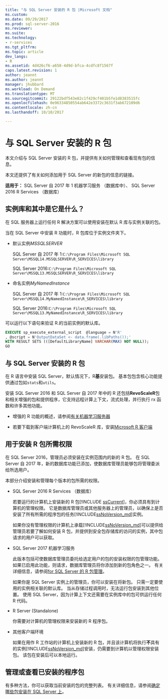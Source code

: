 ```yaml
---
title: "与 SQL Server 安装的 R 包 |Microsoft 文档"
ms.custom: 
ms.date: 09/29/2017
ms.prod: sql-server-2016
ms.reviewer: 
ms.suite: 
ms.technology:
- r-services
ms.tgt_pltfrm: 
ms.topic: article
dev_langs:
- R
ms.assetid: 4d426cf6-a658-4d9d-bfca-4cdfc8f1567f
caps.latest.revision: 1
author: jeannt
ms.author: jeannt
manager: jhubbard
ms.workload: On Demand
ms.translationtype: MT
ms.sourcegitcommit: 29122bdf543e82c1f429cf401b5fe1d8383515fc
ms.openlocfilehash: 0e96334850554ab642e3372c3631f3ab672109d6
ms.contentlocale: zh-cn
ms.lasthandoff: 10/10/2017

---
```

# <a name="r-packages-installed-with-sql-server"></a>与 SQL Server 安装的 R 包

本文介绍与 SQL Server 安装的 R 包，并提供有关如何管理和查看现有包的信息。

本文还提供了有关如何添加用于 SQL Server 的新包的信息的链接。

**适用于：** SQL Server 自 2017 年 1 机器学习服务 （数据库中）、 SQL Server 2016 R Services （数据库）

## <a name="what-is-the-instance-library-and-where-is-it"></a>实例库和其中是它是什么？

在 SQL 服务器上运行任何 R 解决方案可以使用安装在默认 R 库与实例关联的包。

当在 SQL Server 中安装 R 功能时，R 包库位于实例文件夹下。

+ 默认实例*MSSQLSERVER* 

    SQL Server 自 2017 年 1:`C:\Program Files\Microsoft SQL Server\MSSQL14.MSSQLSERVER\R_SERVICES\library` 
    
    SQL Server 2016:`C:\Program Files\Microsoft SQL Server\MSSQL13.MSSQLSERVER\R_SERVICES\library`

+ 命名实例*MyNamedInstance* 

    SQL Server 自 2017 年 1:`C:\Program Files\Microsoft SQL Server\MSSQL14.MyNamedInstance\R_SERVICES\library` 
    
    SQL Server 2016:`C:\Program Files\Microsoft SQL Server\MSSQL13.MyNamedInstance\R_SERVICES\library`

可以运行以下语句来验证 R.的当前实例的默认库。

```SQL
EXECUTE sp_execute_external_script  @language = N'R'
, @script = N'OutputDataSet <- data.frame(.libPaths());'
WITH RESULT SETS (([DefaultLibraryName] VARCHAR(MAX) NOT NULL));
GO
```
## <a name="r-packages-installed-with-sql-server"></a>与 SQL Server 安装的 R 包

在 R 语言中安装 SQL Server，默认情况下，R**基**安装包。 基本包包含核心功能提供通过包如`stats`和`utils`。

安装 SQL Server 2016 和 SQL Server 自 2017 年中的 R 还包括**RevoScaleR**包和相关增强的包和提供程序，它支持远程计算上下文，流式处理，并行执行 rx 函数和许多其他功能。

+ 增强的 R 功能的概述，请参阅[有关机器学习服务器](https://docs.microsoft.com/r-server/what-is-microsoft-r-server)

+ 若要下载到客户端计算机上的 RevoScaleR 库，安装[Microsoft R 客户端](https://docs.microsoft.com/r-server/r-client/what-is-microsoft-r-client)

## <a name="permissions-required-for-installing-r-packages"></a>用于安装 R 包所需权限

在 SQL Server 2016，管理员必须安装在实例范围内的新的 R 包。 在 SQL Server 自 2017 年，新的数据库功能已添加，使数据库管理员能够包将管理委派给所选用户。

本部分介绍安装和管理每个版本的包所需的权限。

+ SQL Server 2016 R Services （数据库）

    若要运行的计算机上安装新的 R 包[!INCLUDE [ssCurrent](..\..\includes\sscurrent-md.md)]，你必须具有到计算机的管理权限。 它是数据库管理员或其他服务器上的管理员，以确保上是否安装了所有所需的程序包的任务[!INCLUDE[ssNoVersion_md](..\..\includes\ssnoversion-md.md)]实例。

    如果你没有管理权限的计算机上承载[!INCLUDE[ssNoVersion_md](..\..\includes\ssnoversion-md.md)]可以提供给管理员若要了解如何安装 R 包，并提供到安全包存储库的访问的实例，其中包请求的用户可以获取。

+ SQL Server 2017 机器学习服务

    此版本包括可使数据库管理员委托给选定用户的包的安装权限的包管理功能。 如果已启用此功能，则请求，数据库管理员将你添加到新的包角色之一。 有关详细信息，请参阅[for SQL Server 的 R 包管理](r-package-management-for-sql-server-r-services.md)。

    如果你是 SQL Server 实例上的管理员，你可以安装在将新包。 只需一定要使用的实例相关联的默认库。 当从存储过程调用时，无法运行包安装到其他位置。 使用 SQL Server，因为计算上下文还需要在实例库中的包可供运行任何 R 代码。

+ R Server (Standalone)

    你需要对计算机的管理权限来安装新的 R 程序包。

+ 其他客户端环境

    如果在用作 R 工作站的计算机上安装新的 R 包，并且该计算机将执行**不**具有的实例[!INCLUDE[ssNoVersion_md](..\..\includes\ssnoversion-md.md)]安装，仍需要到计算机以管理权限安装包。 该包在安装后可以本地运行。

## <a name="managing-or-viewing-installed-packages"></a>管理或查看已安装的程序包

有多种方法，你可以获取当前安装的包的完整列表。 有关详细信息，请参阅[确定哪些包安装在 SQL Server 上](determine-which-packages-are-installed-on-sql-server.md)。

